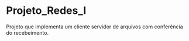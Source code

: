 # Projeto_Redes_I
Projeto que implementa um cliente servidor de arquivos com conferência do recebeimento.